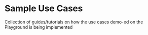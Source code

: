 # Sample Use Cases

Collection of guides/tutorials on how the use cases demo-ed on the Playground is being implemented

